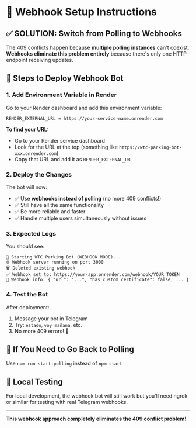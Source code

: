 # 🔧 Webhook Setup Instructions

## ✅ **SOLUTION: Switch from Polling to Webhooks**

The 409 conflicts happen because **multiple polling instances** can't coexist. **Webhooks eliminate this problem entirely** because there's only one HTTP endpoint receiving updates.

## 🚀 **Steps to Deploy Webhook Bot**

### **1. Add Environment Variable in Render**

Go to your Render dashboard and add this environment variable:

```
RENDER_EXTERNAL_URL = https://your-service-name.onrender.com
```

**To find your URL:**
- Go to your Render service dashboard
- Look for the URL at the top (something like `https://wtc-parking-bot-xxx.onrender.com`)
- Copy that URL and add it as `RENDER_EXTERNAL_URL`

### **2. Deploy the Changes**

The bot will now:
- ✅ Use **webhooks instead of polling** (no more 409 conflicts!)
- ✅ Still have all the same functionality
- ✅ Be more reliable and faster
- ✅ Handle multiple users simultaneously without issues

### **3. Expected Logs**

You should see:
```
🚀 Starting WTC Parking Bot (WEBHOOK MODE)...
🌐 Webhook server running on port 3000
🗑️ Deleted existing webhook
✅ Webhook set to: https://your-app.onrender.com/webhook/YOUR_TOKEN
📡 Webhook info: { "url": "...", "has_custom_certificate": false, ... }
```

### **4. Test the Bot**

After deployment:
1. Message your bot in Telegram
2. Try: `estado`, `voy mañana`, etc.
3. No more 409 errors! 🎉

## 🔄 **If You Need to Go Back to Polling**

Use `npm run start:polling` instead of `npm start`

## 🧪 **Local Testing**

For local development, the webhook bot will still work but you'll need ngrok or similar for testing with real Telegram webhooks.

---

**This webhook approach completely eliminates the 409 conflict problem!**